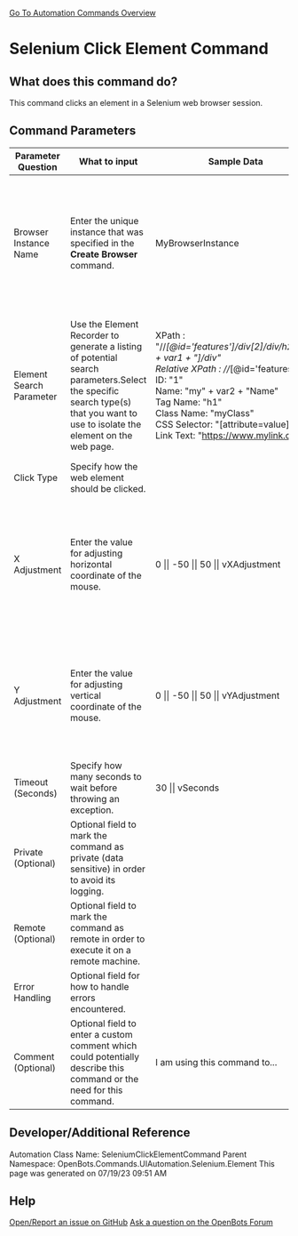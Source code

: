 <!--TITLE: Selenium Click Element Command -->
<!-- SUBTITLE: a command in the UI Automation Commands\Selenium\Element group. -->
[Go To Automation Commands Overview](/automation-commands)


# Selenium Click Element Command


## What does this command do?
This command clicks an element in a Selenium web browser session.


## Command Parameters
| Parameter Question   	| What to input  	|  Sample Data 	| Remarks  	|
| ---                    | ---               | ---           | ---       |
|Browser Instance Name|Enter the unique instance that was specified in the **Create Browser** command.|MyBrowserInstance|Failure to enter the correct instance name or failure to first call the **Create Browser** command will cause an error.|
|Element Search Parameter|Use the Element Recorder to generate a listing of potential search parameters.Select the specific search type(s) that you want to use to isolate the element on the web page.|XPath : "//*[@id='features']/div[2]/div/h2/div[" + var1 + "]/div"<br>Relative XPath : //*[@id='features']<br>ID: "1"<br>Name: "my" + var2 + "Name"<br>Tag Name: "h1"<br>Class Name: "myClass"<br>CSS Selector: "[attribute=value]"<br>Link Text: "https://www.mylink.com/"|If multiple parameters are enabled, an attempt will be made to find the element(s) that match(es) all the selected parameters.|
|Click Type|Specify how the web element should be clicked.|||
|X Adjustment|Enter the value for adjusting horizontal coordinate of the mouse.|0 \|\| -50 \|\| 50 \|\| vXAdjustment|This number will be added to the horizontal axis pixel location of the provided element to adjust the position.|
|Y Adjustment|Enter the value for adjusting vertical coordinate of the mouse.|0 \|\| -50 \|\| 50 \|\| vYAdjustment|This number will be added to the vertical axis pixel location of the provided element to adjust the position.|
|Timeout (Seconds)|Specify how many seconds to wait before throwing an exception.|30 \|\| vSeconds||
|Private (Optional)|Optional field to mark the command as private (data sensitive) in order to avoid its logging.|||
|Remote (Optional)|Optional field to mark the command as remote in order to execute it on a remote machine.|||
|Error Handling|Optional field for how to handle errors encountered.|||
|Comment (Optional)|Optional field to enter a custom comment which could potentially describe this command or the need for this command.|I am using this command to...||


## Developer/Additional Reference
Automation Class Name: SeleniumClickElementCommand
Parent Namespace: OpenBots.Commands.UIAutomation.Selenium.Element
This page was generated on 07/19/23 09:51 AM


## Help
[Open/Report an issue on GitHub](https://github.com/OpenBotsAI/OpenBots.Studio/issues/new)
[Ask a question on the OpenBots Forum](https://openbots.ai/forums/)
